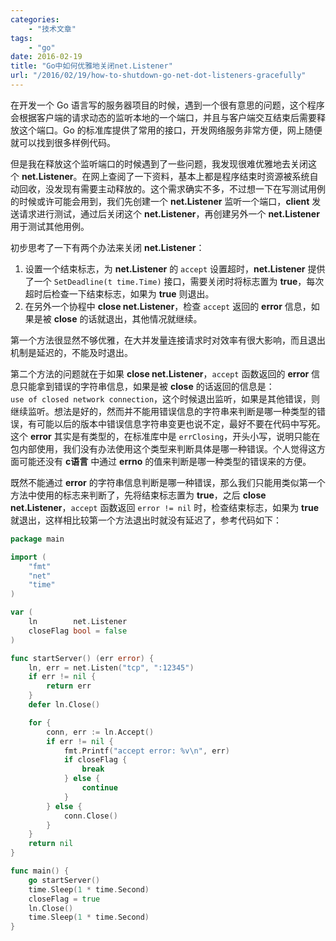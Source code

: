 ```yaml
---
categories:
    - "技术文章"
tags:
    - "go"
date: 2016-02-19
title: "Go中如何优雅地关闭net.Listener"
url: "/2016/02/19/how-to-shutdown-go-net-dot-listeners-gracefully"
---
```


在开发一个 Go 语言写的服务器项目的时候，遇到一个很有意思的问题，这个程序会根据客户端的请求动态的监听本地的一个端口，并且与客户端交互结束后需要释放这个端口。Go 的标准库提供了常用的接口，开发网络服务非常方便，网上随便就可以找到很多样例代码。

<!--more-->

但是我在释放这个监听端口的时候遇到了一些问题，我发现很难优雅地去关闭这个 **net.Listener**。在网上查阅了一下资料，基本上都是程序结束时资源被系统自动回收，没发现有需要主动释放的。这个需求确实不多，不过想一下在写测试用例的时候或许可能会用到，我们先创建一个 **net.Listener** 监听一个端口，**client** 发送请求进行测试，通过后关闭这个 **net.Listener**，再创建另外一个 **net.Listener** 用于测试其他用例。

初步思考了一下有两个办法来关闭 **net.Listener**：

1. 设置一个结束标志，为 **net.Listener** 的 `accept` 设置超时，**net.Listener** 提供了一个 `SetDeadline(t time.Time)` 接口，需要关闭时将标志置为 **true**，每次超时后检查一下结束标志，如果为 **true** 则退出。
2. 在另外一个协程中 **close net.Listener**，检查 `accept` 返回的 **error** 信息，如果是被 **close** 的话就退出，其他情况就继续。

第一个方法很显然不够优雅，在大并发量连接请求时对效率有很大影响，而且退出机制是延迟的，不能及时退出。

第二个方法的问题就在于如果 **close net.Listener**，`accept` 函数返回的 **error** 信息只能拿到错误的字符串信息，如果是被 **close** 的话返回的信息是：`use of closed network connection`，这个时候退出监听，如果是其他错误，则继续监听。想法是好的，然而并不能用错误信息的字符串来判断是哪一种类型的错误，有可能以后的版本中错误信息字符串变更也说不定，最好不要在代码中写死。这个 **error** 其实是有类型的，在标准库中是 `errClosing`，开头小写，说明只能在包内部使用，我们没有办法使用这个类型来判断具体是哪一种错误。个人觉得这方面可能还没有 **c语言** 中通过 **errno** 的值来判断是哪一种类型的错误来的方便。

既然不能通过 **error** 的字符串信息判断是哪一种错误，那么我们只能用类似第一个方法中使用的标志来判断了，先将结束标志置为 **true**，之后 **close net.Listener**，`accept` 函数返回 `error != nil` 时，检查结束标志，如果为 **true** 就退出，这样相比较第一个方法退出时就没有延迟了，参考代码如下：

```go
package main

import (
    "fmt"
    "net"
    "time"
)

var (
    ln        net.Listener
    closeFlag bool = false
)

func startServer() (err error) {
    ln, err = net.Listen("tcp", ":12345")
    if err != nil {
        return err
    }
    defer ln.Close()

    for {
        conn, err := ln.Accept()
        if err != nil {
            fmt.Printf("accept error: %v\n", err)
            if closeFlag {
                break
            } else {
                continue
            }
        } else {
            conn.Close()
        }
    }
    return nil
}

func main() {
    go startServer()
    time.Sleep(1 * time.Second)
    closeFlag = true
    ln.Close()
    time.Sleep(1 * time.Second)
}
```
